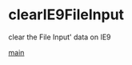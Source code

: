 # clearIE9FileInput

clear the File Input' data on IE9

[main](https://liyongleihf2006.github.io/clearIE9FileInput/index.html)
